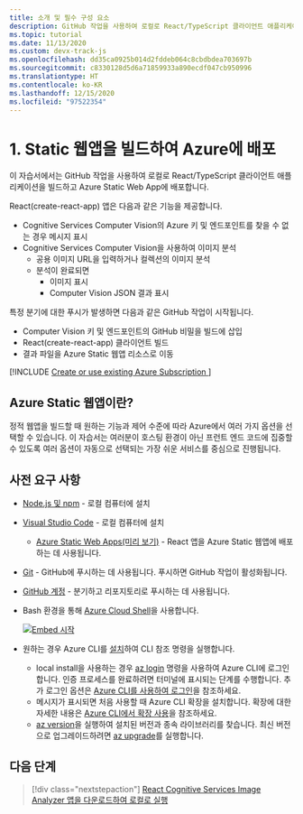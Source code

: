 ```yaml
---
title: 소개 및 필수 구성 요소
description: GitHub 작업을 사용하여 로컬로 React/TypeScript 클라이언트 애플리케이션을 빌드하고 Azure Static Web App에 배포합니다.
ms.topic: tutorial
ms.date: 11/13/2020
ms.custom: devx-track-js
ms.openlocfilehash: dd35ca0925b014d2fddeb064c8cbdbdea703697b
ms.sourcegitcommit: c8330128d5d6a71859933a890ecdf047cb950996
ms.translationtype: HT
ms.contentlocale: ko-KR
ms.lasthandoff: 12/15/2020
ms.locfileid: "97522354"
---
```

# <a name="1-build-and-deploy-a-static-web-app-to-azure"></a>1. Static 웹앱을 빌드하여 Azure에 배포

이 자습서에서는 GitHub 작업을 사용하여 로컬로 React/TypeScript 클라이언트 애플리케이션을 빌드하고 Azure Static Web App에 배포합니다. 

React(create-react-app) 앱은 다음과 같은 기능을 제공합니다. 
* Cognitive Services Computer Vision의 Azure 키 및 엔드포인트를 찾을 수 없는 경우 메시지 표시
* Cognitive Services Computer Vision을 사용하여 이미지 분석
    * 공용 이미지 URL을 입력하거나 컬렉션의 이미지 분석
    * 분석이 완료되면
        * 이미지 표시
        * Computer Vision JSON 결과 표시 

특정 분기에 대한 푸시가 발생하면 다음과 같은 GitHub 작업이 시작됩니다.
* Computer Vision 키 및 엔드포인트의 GitHub 비밀을 빌드에 삽입
* React(create-react-app) 클라이언트 빌드
* 결과 파일을 Azure Static 웹앱 리소스로 이동

[!INCLUDE [Create or use existing Azure Subscription ](../../includes/environment-subscription-h2.md)]

## <a name="what-is-an-azure-static-web-app"></a>Azure Static 웹앱이란?

정적 웹앱을 빌드할 때 원하는 기능과 제어 수준에 따라 Azure에서 여러 가지 옵션을 선택할 수 있습니다. 이 자습서는 여러분이 호스팅 환경이 아닌 프런트 엔드 코드에 집중할 수 있도록 여러 옵션이 자동으로 선택되는 가장 쉬운 서비스를 중심으로 진행됩니다.

## <a name="prerequisites"></a>사전 요구 사항

- [Node.js 및 npm](https://nodejs.org/en/download) - 로컬 컴퓨터에 설치
- [Visual Studio Code](https://code.visualstudio.com/) - 로컬 컴퓨터에 설치 
    - [Azure Static Web Apps(미리 보기)](https://marketplace.visualstudio.com/items?itemName=ms-azuretools.vscode-azurestaticwebapps) - React 앱을 Azure Static 웹앱에 배포하는 데 사용됩니다.
- [Git](https://git-scm.com/downloads) - GitHub에 푸시하는 데 사용됩니다. 푸시하면 GitHub 작업이 활성화됩니다.
- [GitHub 계정](https://github.com/join) - 분기하고 리포지토리로 푸시하는 데 사용됩니다.
- Bash 환경을 통해 [Azure Cloud Shell](/azure/cloud-shell/quickstart)을 사용합니다.

   [![Embed 시작](https://shell.azure.com/images/launchcloudshell.png "Azure Cloud Shell 시작")](https://shell.azure.com)   
- 원하는 경우 Azure CLI를 [설치](/cli/azure/install-azure-cli)하여 CLI 참조 명령을 실행합니다.
   - local install을 사용하는 경우 [az login](/cli/azure/reference-index#az-login) 명령을 사용하여 Azure CLI에 로그인합니다.  인증 프로세스를 완료하려면 터미널에 표시되는 단계를 수행합니다.  추가 로그인 옵션은 [Azure CLI를 사용하여 로그인](/cli/azure/authenticate-azure-cli)을 참조하세요.
  - 메시지가 표시되면 처음 사용할 때 Azure CLI 확장을 설치합니다.  확장에 대한 자세한 내용은 [Azure CLI에서 확장 사용](/cli/azure/azure-cli-extensions-overview)을 참조하세요.
  - [az version](/cli/azure/reference-index?#az_version)을 실행하여 설치된 버전과 종속 라이브러리를 찾습니다. 최신 버전으로 업그레이드하려면 [az upgrade](/cli/azure/reference-index?#az_upgrade)를 실행합니다.

## <a name="next-step"></a>다음 단계

> [!div class="nextstepaction"]
> [React Cognitive Services Image Analyzer 앱을 다운로드하여 로컬로 실행](run-the-react-cognitive-services-image-analyzer-app-locally.md) 